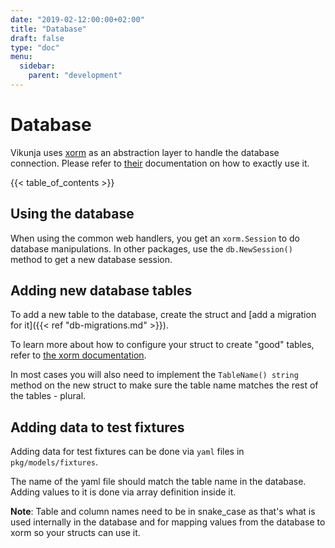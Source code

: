 ```yaml
---
date: "2019-02-12:00:00+02:00"
title: "Database"
draft: false
type: "doc"
menu:
  sidebar:
    parent: "development"
---
```


# Database

Vikunja uses [xorm](https://xorm.io/) as an abstraction layer to handle the database connection.
Please refer to [their](https://xorm.io/docs/) documentation on how to exactly use it.

{{< table_of_contents >}}

## Using the database

When using the common web handlers, you get an `xorm.Session` to do database manipulations.
In other packages, use the `db.NewSession()` method to get a new database session.

## Adding new database tables

To add a new table to the database, create the struct and [add a migration for it]({{< ref "db-migrations.md" >}}).

To learn more about how to configure your struct to create "good" tables, refer to [the xorm documentation](https://xorm.io/docs/).

In most cases you will also need to implement the `TableName() string` method on the new struct to make sure the table name matches the rest of the tables - plural.

## Adding data to test fixtures

Adding data for test fixtures can be done via `yaml` files in `pkg/models/fixtures`.

The name of the yaml file should match the table name in the database.
Adding values to it is done via array definition inside it.

**Note**: Table and column names need to be in snake_case as that's what is used internally in the database and for mapping values from the database to xorm so your structs can use it.